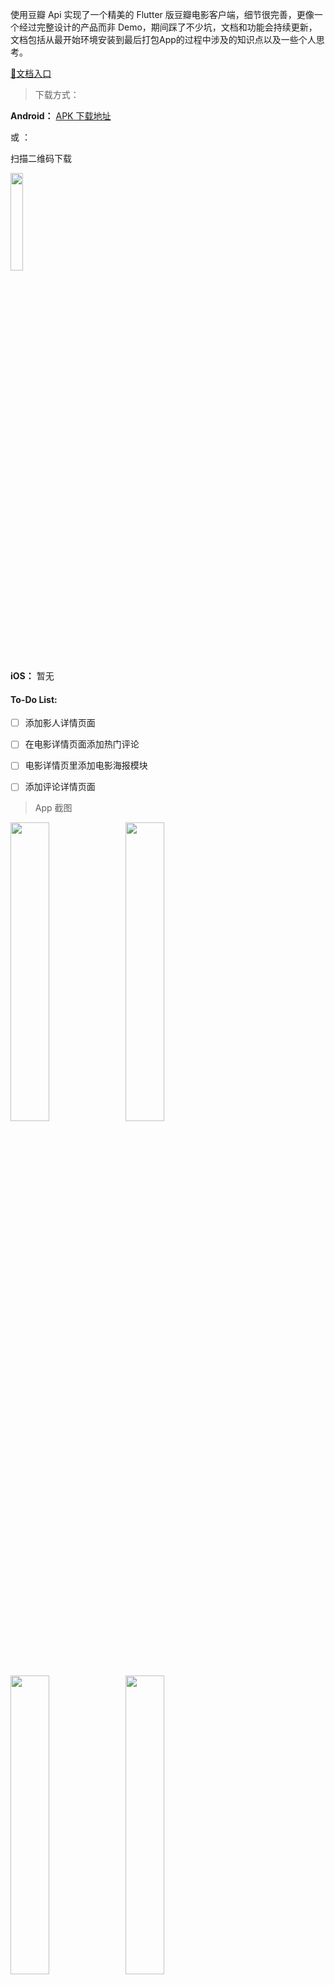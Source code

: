 使用豆瓣 Api 实现了一个精美的 Flutter 版豆瓣电影客户端，细节很完善，更像一个经过完整设计的产品而非 Demo，期间踩了不少坑，文档和功能会持续更新，文档包括从最开始环境安装到最后打包App的过程中涉及的知识点以及一些个人思考。

[:blue_book:文档入口](https://github.com/zcoderr/Flutter_Douban/blob/master/doc/TOC.md)

> 下载方式：

**Android：**
[APK 下载地址](https://fir.im/douba) 

或 ：

扫描二维码下载

<img src="https://raw.githubusercontent.com/zcoderr/Resource/master/img/doubanmovie_apk.png" width="20%"/>&nbsp;

**iOS：**
暂无



#### To-Do List:

- [ ] 添加影人详情页面
- [ ] 在电影详情页面添加热门评论
- [ ] 电影详情页里添加电影海报模块
- [ ] 添加评论详情页面



> App 截图

<img src="https://raw.githubusercontent.com/zcoderr/Flutter_Douban/master/screenshots/IMG_0309.PNG" width="35%"/>&nbsp;
<img src="https://raw.githubusercontent.com/zcoderr/Flutter_Douban/master/screenshots/IMG_0310.PNG" width="35%"/>&nbsp;
<img src="https://raw.githubusercontent.com/zcoderr/Flutter_Douban/master/screenshots/IMG_0319.PNG" width="35%"/>&nbsp;
<img src="https://raw.githubusercontent.com/zcoderr/Flutter_Douban/master/screenshots/IMG_0320.PNG" width="35%"/>&nbsp;
<img src="https://raw.githubusercontent.com/zcoderr/Flutter_Douban/master/screenshots/IMG_0311.PNG" width="35%"/>&nbsp;
<img src="https://raw.githubusercontent.com/zcoderr/Flutter_Douban/master/screenshots/IMG_0312.PNG" width="35%"/>&nbsp;
<img src="https://raw.githubusercontent.com/zcoderr/Flutter_Douban/master/screenshots/IMG_0313.PNG" width="35%"/>&nbsp;

